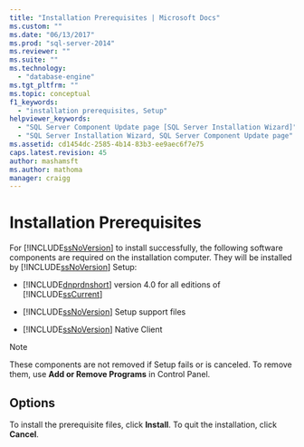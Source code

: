 ```yaml
---
title: "Installation Prerequisites | Microsoft Docs"
ms.custom: ""
ms.date: "06/13/2017"
ms.prod: "sql-server-2014"
ms.reviewer: ""
ms.suite: ""
ms.technology: 
  - "database-engine"
ms.tgt_pltfrm: ""
ms.topic: conceptual
f1_keywords: 
  - "installation prerequisites, Setup"
helpviewer_keywords: 
  - "SQL Server Component Update page [SQL Server Installation Wizard]"
  - "SQL Server Installation Wizard, SQL Server Component Update page"
ms.assetid: cd1454dc-2585-4b14-83b3-ee9aec6f7e75
caps.latest.revision: 45
author: mashamsft
ms.author: mathoma
manager: craigg
---
```

# Installation Prerequisites
  For [!INCLUDE[ssNoVersion](../../includes/ssnoversion-md.md)] to install successfully, the following software components are required on the installation computer. They will be installed by [!INCLUDE[ssNoVersion](../../includes/ssnoversion-md.md)] Setup:  
  
-   [!INCLUDE[dnprdnshort](../../includes/dnprdnshort-md.md)] version 4.0 for all editions of [!INCLUDE[ssCurrent](../../includes/sscurrent-md.md)]  
  
-   [!INCLUDE[ssNoVersion](../../includes/ssnoversion-md.md)] Setup support files  
  
-   [!INCLUDE[ssNoVersion](../../includes/ssnoversion-md.md)] Native Client  
  
> [!NOTE]  
>  These components are not removed if Setup fails or is canceled. To remove them, use **Add or Remove Programs** in Control Panel.  
  
## Options  
 To install the prerequisite files, click **Install**. To quit the installation, click **Cancel**.  
  
  
